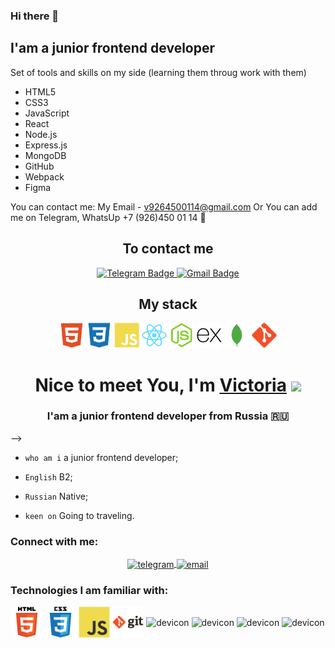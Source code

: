 ### Hi there 👋

## I'am a junior frontend developer

Set of tools and skills on my side (learning them throug work with them)
* HTML5
* CSS3
* JavaScript
* React
* Node.js
* Express.js
* MongoDB
* GitHub 
* Webpack 
* Figma 


You can contact me:
My Email - v9264500114@gmail.com
Or You can add me on Telegram, WhatsUp +7 (926)450 01 14 📱

<div id="header" align="center" markdown="1">

  ## To contact me ##
  <div id="badges">
    <a href="https://t.me/victoriausataya" target="_blank">
      <img src="https://img.shields.io/badge/@victoriausataya-blue?style=social&logo=telegram&logoColor=white" alt="Telegram Badge"/>
    </a>
    <a href="mailto:v9264500114@gmail.com" target="_blank">
      <img src="https://img.shields.io/badge/v9264500114@gmail.com-white?style=social&logo=gmail&logoColor=red" alt="Gmail Badge"/>
    </a>
  </div>
  
</div>

<div id="stack" align="center" markdown="1">
  
  ## My stack ##
  
  <img src="https://github.com/devicons/devicon/blob/master/icons/html5/html5-plain.svg" title="HTML" alt="HTML" width="40" height="40"/>
  <img src="https://github.com/devicons/devicon/blob/master/icons/css3/css3-plain.svg" title="CSS" alt="CSS" width="40" height="40"/>
  <img src="https://github.com/devicons/devicon/blob/master/icons/javascript/javascript-plain.svg" title="JS" alt="JS" width="40" height="40"/>
  <img src="https://github.com/devicons/devicon/blob/master/icons/react/react-original.svg" title="React" alt="React" width="40" height="40"/>
  <img src="https://github.com/devicons/devicon/blob/master/icons/nodejs/nodejs-plain.svg" title="Node.js" alt="Node.js" width="40" height="40"/>
  <img src="https://github.com/devicons/devicon/blob/master/icons/express/express-original.svg" title="Express.js" alt="Express.js" width="40" height="40"/>
  <img src="https://github.com/devicons/devicon/blob/master/icons/mongodb/mongodb-plain.svg" title="MongoDB" alt="MongoDB" width="40" height="40"/>
  <img src="https://github.com/devicons/devicon/blob/master/icons/git/git-plain.svg" title="GIT" alt="GIT" width="40" height="40"/>
  
</div>




<h1 align="center">Nice to meet You, I'm <a href="https://github.com/Victoria0114/" target="_blank">Victoria</a> 
<img src="https://github.com/blackcater/blackcater/raw/main/images/Hi.gif" height="32"/></h1>
<h3 align="center">I'am a junior frontend developer from Russia 🇷🇺</h3>
<!-- <p align="center"><a align="center" href="https://github.com/Victoria0114" target="_blank"><img src="https://github.com/Foxylabstory/Foxylabstory/blob/output/github-contribution-grid-snake.gif"/></a></p>
<!-- Instructions to get a snake: https://dev.to/mishmanners/how-to-enable-github-actions-on-your-profile-readme-for-a-contribution-graph-4l66 --> -->

- `who am i` a junior frontend developer;

<!-- - `I’m currently working` on TouchJS, it's web interface for control module DEL-150, which show
  different drilling parameters, like a weight on the hook or tong torque on rotary table. Main
  benefit, that it can work everywhere, so my company reduce the cost explosionproof screen (without
  Windows OS) and get additional profit! -->

- `English` B2;

- `Russian` Native;

- `keen on` Going to traveling.

<h3 align="left">Connect with me:</h3>

<p align="center">
<!-- 	<a href="https://www.linkedin.com/in//" target="_blank"">
		<img align="center" src="./images/contacts/linkedin.svg" alt="linkedin" height="40" width="40" />
	</a>
	<a href="https://www.instagram.com/victoriabogomyakova/" target="_blank"">
		<img align="center" src="./images/contacts/instagram.svg" alt="instagram" height="40" width="40" />
	</a> -->
	<a href="https://t.me/victoriausataya" target="_blank">
		<img align="center" src="./images/contacts/telegram.svg" alt="telegram" height="40" width="40" />
	</a>
	<a href="mailto:v9264500114@gmail.com" target="_blank">
		<img align="center" src="./images/contacts/email.svg" alt="email" height="40" width="40" />
  </a>
</p>

<h3 align="left">Technologies I am familiar with:</h3>
<p align="center">
<img align="center" src="https://raw.githubusercontent.com/devicons/devicon/master/icons/html5/html5-original-wordmark.svg" alt="devicon" height="50" width="50" />
<img align="center" src="https://raw.githubusercontent.com/devicons/devicon/master/icons/css3/css3-original-wordmark.svg" alt="devicon" height="50" width="50" />
<img align="center" src="https://raw.githubusercontent.com/devicons/devicon/master/icons/javascript/javascript-original.svg" alt="devicon" height="50" width="50" />
<!-- <img align="center" src="https://cdn.jsdelivr.net/gh/devicons/devicon/icons/sass/sass-original.svg" alt="devicon" height="50" width="50" />
<img align="center" src="https://cdn.jsdelivr.net/gh/devicons/devicon/icons/react/react-original-wordmark.svg" alt="devicon" height="50" width="50" /> -->
<img align="center" src="https://raw.githubusercontent.com/devicons/devicon/master/icons/git/git-original-wordmark.svg" alt="devicon" height="50" width="50" />
<img align="center" src="https://cdn.jsdelivr.net/gh/devicons/devicon/icons/express/express-original.svg" alt="devicon" height="50" width="50" />
<img align="center" src="https://cdn.jsdelivr.net/gh/devicons/devicon/icons/mongodb/mongodb-original-wordmark.svg" alt="devicon" height="50" width="50" />
<img align="center" src="https://cdn.jsdelivr.net/gh/devicons/devicon/icons/nodejs/nodejs-original.svg" alt="devicon" height="50" width="50" />
<img align="center" src="https://cdn.jsdelivr.net/gh/devicons/devicon/icons/webpack/webpack-original.svg" alt="devicon" height="50" width="50" />




<!-- <div id="about me" align="center" markdown="1">
  
  ## About me ##
  
  <div align="left" markdown="1">
    
   - Начинающий разработчик
    
  </div>
  
</div> -->

<!--
* [Ссылка на работу] (https://victoria0114.github.io/mesto/)

**Victoria0114/Victoria0114** is a ✨ _special_ ✨ repository because its `README.md` (this file) appears on your GitHub profile.

Here are some ideas to get you started:
- 🔭 I’m currently working on project with movies
- 🌱 I’m currently learning JS deeply
- 👯 I’m looking to collaborate on ...
- 🤔 I’m looking for help with ...
- 💬 Ask me about ...
- 📫 How to reach me: ...
- 😄 Pronouns: ...
- ⚡ Fun fact: ...
-->
